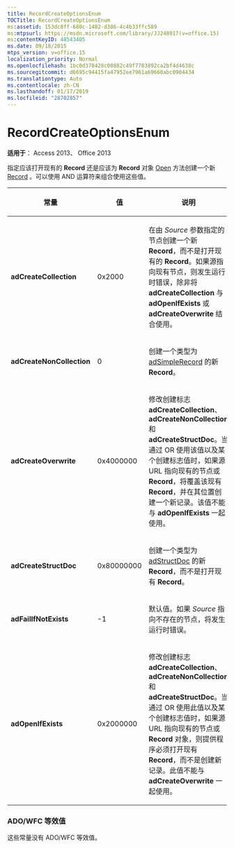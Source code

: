 ```yaml
---
title: RecordCreateOptionsEnum
TOCTitle: RecordCreateOptionsEnum
ms:assetid: 153dc8ff-680c-1482-d386-4c4b33ffc589
ms:mtpsurl: https://msdn.microsoft.com/library/JJ248917(v=office.15)
ms:contentKeyID: 48543405
ms.date: 09/18/2015
mtps_version: v=office.15
localization_priority: Normal
ms.openlocfilehash: 1bc0d378428c00882c49f7783892ca2bf4d4638c
ms.sourcegitcommit: d6695c94415fa47952ee7961a69660abc0904434
ms.translationtype: Auto
ms.contentlocale: zh-CN
ms.lasthandoff: 01/17/2019
ms.locfileid: "28702857"
---
```

# <a name="recordcreateoptionsenum"></a>RecordCreateOptionsEnum


**适用于**： Access 2013、 Office 2013

指定应该打开现有的 **Record** 还是应该为 **Record** 对象 [Open](record-object-ado.md) 方法创建一个新 [Record](open-method-ado-record.md) 。可以使用 AND 运算符来组合使用这些值。

<table>
<colgroup>
<col style="width: 33%" />
<col style="width: 33%" />
<col style="width: 33%" />
</colgroup>
<thead>
<tr class="header">
<th><p>常量</p></th>
<th><p>值</p></th>
<th><p>说明</p></th>
</tr>
</thead>
<tbody>
<tr class="odd">
<td><p><strong>adCreateCollection</strong></p></td>
<td><p>0x2000</p></td>
<td><p>在由 <em>Source</em> 参数指定的节点创建一个新 <strong>Record</strong>，而不是打开现有的 <strong>Record</strong>。如果源指向现有节点，则发生运行时错误，除非将 <strong>adCreateCollection</strong> 与 <strong>adOpenIfExists</strong> 或 <strong>adCreateOverwrite</strong> 结合使用。</p></td>
</tr>
<tr class="even">
<td><p><strong>adCreateNonCollection</strong></p></td>
<td><p>0</p></td>
<td><p>创建一个类型为 <a href="recordtypeenum.md">adSimpleRecord</a> 的新 <strong>Record</strong>。</p></td>
</tr>
<tr class="odd">
<td><p><strong>adCreateOverwrite</strong></p></td>
<td><p>0x4000000</p></td>
<td><p>修改创建标志 <strong>adCreateCollection</strong>、<strong>adCreateNonCollection</strong> 和 <strong>adCreateStructDoc</strong>。当通过 OR 使用该值以及某个创建标志值时，如果源 URL 指向现有的节点或 <strong>Record</strong>，将覆盖该现有 <strong>Record</strong>，并在其位置创建一个新记录。该值不能与 <strong>adOpenIfExists</strong> 一起使用。</p></td>
</tr>
<tr class="even">
<td><p><strong>adCreateStructDoc</strong></p></td>
<td><p>0x80000000</p></td>
<td><p>创建一个类型为 <a href="recordtypeenum.md">adStructDoc</a> 的新 <strong>Record</strong>，而不是打开现有 <strong>Record</strong>。</p></td>
</tr>
<tr class="odd">
<td><p><strong>adFailIfNotExists</strong></p></td>
<td><p>-1</p></td>
<td><p>默认值。如果 <em>Source</em> 指向不存在的节点，将发生运行时错误。</p></td>
</tr>
<tr class="even">
<td><p><strong>adOpenIfExists</strong></p></td>
<td><p>0x2000000</p></td>
<td><p>修改创建标志 <strong>adCreateCollection</strong>、<strong>adCreateNonCollection</strong> 和 <strong>adCreateStructDoc</strong>。当通过 OR 使用此值以及某个创建标志值时，如果源 URL 指向现有的节点或 <strong>Record</strong> 对象，则提供程序必须打开现有 <strong>Record</strong>，而不是创建新记录。此值不能与 <strong>adCreateOverwrite</strong> 一起使用。</p></td>
</tr>
</tbody>
</table>


### <a name="adowfc-equivalent"></a>ADO/WFC 等效值

这些常量没有 ADO/WFC 等效值。

